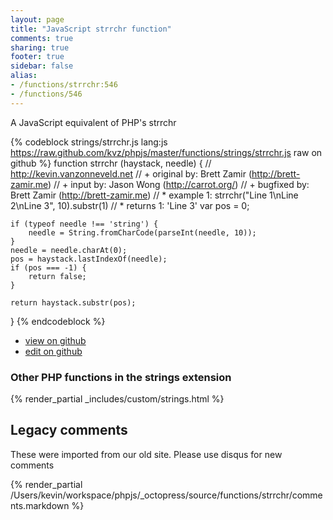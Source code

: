 ```yaml
---
layout: page
title: "JavaScript strrchr function"
comments: true
sharing: true
footer: true
sidebar: false
alias:
- /functions/strrchr:546
- /functions/546
---
```

<!-- Generated by Rakefile:build -->
A JavaScript equivalent of PHP's strrchr

{% codeblock strings/strrchr.js lang:js https://raw.github.com/kvz/phpjs/master/functions/strings/strrchr.js raw on github %}
function strrchr (haystack, needle) {
    // http://kevin.vanzonneveld.net
    // +   original by: Brett Zamir (http://brett-zamir.me)
    // +   input by: Jason Wong (http://carrot.org/)
    // +   bugfixed by: Brett Zamir (http://brett-zamir.me)
    // *     example 1: strrchr("Line 1\nLine 2\nLine 3", 10).substr(1)
    // *     returns 1: 'Line 3'
    var pos = 0;

    if (typeof needle !== 'string') {
        needle = String.fromCharCode(parseInt(needle, 10));
    }
    needle = needle.charAt(0);
    pos = haystack.lastIndexOf(needle);
    if (pos === -1) {
        return false;
    }

    return haystack.substr(pos);
}
{% endcodeblock %}

 - [view on github](https://github.com/kvz/phpjs/blob/master/functions/strings/strrchr.js)
 - [edit on github](https://github.com/kvz/phpjs/edit/master/functions/strings/strrchr.js)

### Other PHP functions in the strings extension
{% render_partial _includes/custom/strings.html %}
## Legacy comments
These were imported from our old site. Please use disqus for new comments
<div style="overflow-y: scroll; height: 500px;">
{% render_partial /Users/kevin/workspace/phpjs/_octopress/source/functions/strrchr/comments.markdown %}
</div>
